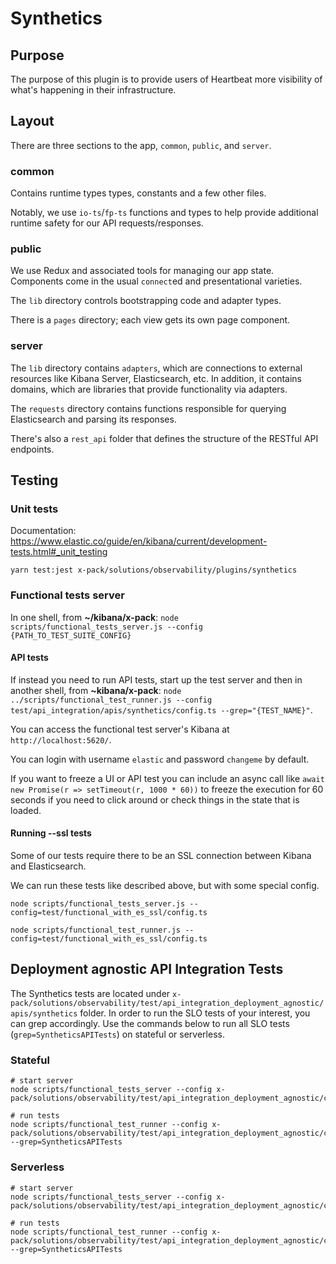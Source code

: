# Synthetics

## Purpose

The purpose of this plugin is to provide users of Heartbeat more visibility of what's happening
in their infrastructure.

## Layout

There are three sections to the app, `common`, `public`, and `server`.

### common

Contains runtime types types, constants and a few other files.

Notably, we use `io-ts`/`fp-ts` functions and types to help provide
additional runtime safety for our API requests/responses.

### public

We use Redux and associated tools for managing our app state. Components come in the usual `connect`ed and
presentational varieties.

The `lib` directory controls bootstrapping code and adapter types.

There is a `pages` directory; each view gets its own page component.

### server

The `lib` directory contains `adapters`, which are connections to external resources like Kibana
Server, Elasticsearch, etc. In addition, it contains domains, which are libraries that provide
functionality via adapters.

The `requests` directory contains functions responsible for querying Elasticsearch and parsing its
responses.

There's also a `rest_api` folder that defines the structure of the RESTful API endpoints.

## Testing

### Unit tests

Documentation: https://www.elastic.co/guide/en/kibana/current/development-tests.html#_unit_testing

```
yarn test:jest x-pack/solutions/observability/plugins/synthetics
```

### Functional tests server

In one shell, from **~/kibana/x-pack**:
`node scripts/functional_tests_server.js --config {PATH_TO_TEST_SUITE_CONFIG}`

#### API tests

If instead you need to run API tests, start up the test server and then in another shell, from **~kibana/x-pack**:
`node ../scripts/functional_test_runner.js --config test/api_integration/apis/synthetics/config.ts --grep="{TEST_NAME}"`.

You can access the functional test server's Kibana at `http://localhost:5620/`.

You can login with username `elastic` and password `changeme` by default.

If you want to freeze a UI or API test you can include an async call like `await new Promise(r => setTimeout(r, 1000 * 60))`
to freeze the execution for 60 seconds if you need to click around or check things in the state that is loaded.

#### Running --ssl tests

Some of our tests require there to be an SSL connection between Kibana and Elasticsearch.

We can run these tests like described above, but with some special config.

`node scripts/functional_tests_server.js --config=test/functional_with_es_ssl/config.ts`

`node scripts/functional_test_runner.js --config=test/functional_with_es_ssl/config.ts`

## Deployment agnostic API Integration Tests

The Synthetics tests are located under `x-pack/solutions/observability/test/api_integration_deployment_agnostic/apis/synthetics` folder. In order to run the SLO tests of your interest, you can grep accordingly. Use the commands below to run all SLO tests (`grep=SyntheticsAPITests`) on stateful or serverless.

### Stateful

```
# start server
node scripts/functional_tests_server --config x-pack/solutions/observability/test/api_integration_deployment_agnostic/configs/stateful/oblt.stateful.config.ts

# run tests
node scripts/functional_test_runner --config x-pack/solutions/observability/test/api_integration_deployment_agnostic/configs/stateful/oblt.stateful.config.ts --grep=SyntheticsAPITests
```

### Serverless

```
# start server
node scripts/functional_tests_server --config x-pack/solutions/observability/test/api_integration_deployment_agnostic/configs/serverless/oblt.serverless.config.ts

# run tests
node scripts/functional_test_runner --config x-pack/solutions/observability/test/api_integration_deployment_agnostic/configs/serverless/oblt.serverless.config.ts --grep=SyntheticsAPITests
```
